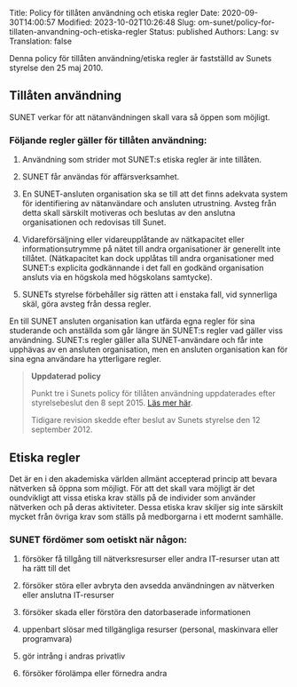 Title: Policy för tillåten användning och etiska regler
Date: 2020-09-30T14:00:57
Modified: 2023-10-02T10:26:48
Slug: om-sunet/policy-for-tillaten-anvandning-och-etiska-regler
Status: published
Authors: 
Lang: sv
Translation: false

Denna policy för tillåten användning/etiska regler är fastställd av Sunets styrelse den 25 maj 2010.


Tillåten användning
-------------------


SUNET verkar för att nätanvändningen skall vara så öppen som möjligt.


### Följande regler gäller för tillåten användning:

1. Användning som strider mot SUNET:s etiska regler är inte tillåten.

2. SUNET får användas för affärsverksamhet.

3. En SUNET-ansluten organisation ska se till att det finns adekvata system för identifiering av nätanvändare och ansluten utrustning. Avsteg från detta skall särskilt motiveras och beslutas av den anslutna organisationen och redovisas till Sunet.

4. Vidareförsäljning eller vidareupplåtande av nätkapacitet eller informationsutrymme på nätet till andra organisationer är generellt inte tillåtet. (Nätkapacitet kan dock upplåtas till andra organisationer med SUNET:s explicita godkännande i det fall en godkänd organisation ansluts via en högskola med högskolans samtycke).

5. SUNETs styrelse förbehåller sig rätten att i enstaka fall, vid synnerliga skäl, göra avsteg från dessa regler.

En till SUNET ansluten organisation kan utfärda egna regler för sina studerande och anställda som går längre än SUNET:s regler vad gäller viss användning. SUNET:s regler gäller alla SUNET-användare och får inte upphävas av en ansluten organisation, men en ansluten organisation kan för sina egna användare ha ytterligare regler.


> **Uppdaterad policy**  
> 
> Punkt tre i Sunets policy för tillåten användning uppdaterades efter styrelsebeslut den 8 sept 2015. [Läs mer här](/om-sunet/uppdatering-av-policy-for-tillaten-anvandning/).
> 
> Tidigare revision skedde efter beslut av Sunets styrelse den 12 september 2012.
> 


Etiska regler
-------------


Det är en i den akademiska världen allmänt accepterad princip att bevara nätverken så öppna som möjligt. För att det skall vara möjligt är det oundvikligt att vissa etiska krav ställs på de individer som använder nätverken och på deras aktiviteter. Dessa etiska krav skiljer sig inte särskilt mycket från övriga krav som ställs på medborgarna i ett modernt samhälle.


### SUNET fördömer som oetiskt när någon:


1. försöker få tillgång till nätverksresurser eller andra IT-resurser utan att ha rätt till det

2. försöker störa eller avbryta den avsedda användningen av nätverken eller anslutna IT-resurser

3. försöker skada eller förstöra den datorbaserade informationen

4. uppenbart slösar med tillgängliga resurser (personal, maskinvara eller programvara)

5. gör intrång i andras privatliv

6. försöker förolämpa eller förnedra andra


